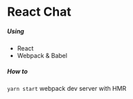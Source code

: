 # React Chat
##### Using
* React
* Webpack & Babel

##### How to
`yarn start` webpack dev server with HMR
